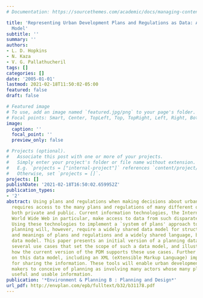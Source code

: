 ```yaml
---
# Documentation: https://sourcethemes.com/academic/docs/managing-content/

title: 'Representing Urban Development Plans and Regulations as Data: A Planning Data
  Model'
subtitle: ''
summary: ''
authors:
- L. D. Hopkins
- N. Kaza
- V. G. Pallathucheril
tags: []
categories: []
date: '2005-01-01'
lastmod: 2021-02-18T11:50:02-05:00
featured: false
draft: false

# Featured image
# To use, add an image named `featured.jpg/png` to your page's folder.
# Focal points: Smart, Center, TopLeft, Top, TopRight, Left, Right, BottomLeft, Bottom, BottomRight.
image:
  caption: ''
  focal_point: ''
  preview_only: false

# Projects (optional).
#   Associate this post with one or more of your projects.
#   Simply enter your project's folder or file name without extension.
#   E.g. `projects = ["internal-project"]` references `content/project/deep-learning/index.md`.
#   Otherwise, set `projects = []`.
projects: []
publishDate: '2021-02-18T16:50:02.659952Z'
publication_types:
- '2'
abstract: Using plans and regulations when making decisions about urban development
  requires access to the many plans and regulations of many different organizations,
  both private and public. Current information technologies, the Internet and the
  World Wide Web in particular, make access to data from such disparate sources feasible.
  Using these technologies to implement a `system of plans' approach to urban development
  planning will, however, require a widely shared data model for structuring the content
  and meanings of plans and regulations and a widely shared language, based on this
  data model. This paper presents an initial version of a planning data model (PDM),
  several use cases that set the scope of such a data model, and illustrations of
  how the current version of the PDM supports these use cases. Further work can build
  on this data model, including an XML (eXtensible Markup Language) implementation
  for sharing the information. These tools will enable urban development decision
  makers to conceive of planning as involving many actors whose many plans can provide
  useful and usable information.
publication: '*Environment & Planning B : Planning and Design*'
url_pdf: http://envplan.com/epb/fulltext/b32/b31178.pdf
---
```

